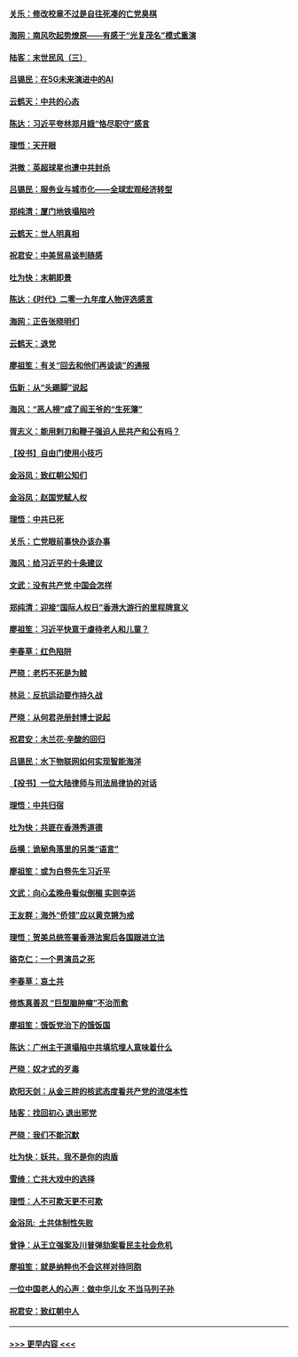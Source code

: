#### [关乐：修改校章不过是自往死凑的亡党臭棋](../pages/nsc993/n11735097.md?t=12210601) 
#### [海网：南风吹起势燎原——有感于“光复茂名”模式重演](../pages/nsc993/n11732308.md?t=12210601) 
#### [陆客：末世民风（三）](../pages/nsc993/n11732211.md?t=12210601) 
#### [吕锡民：在5G未来演进中的AI](../pages/nsc993/n11730010.md?t=12210601) 
#### [云鹤天：中共的心态](../pages/nsc993/n11729906.md?t=12210601) 
#### [陈达：习近平夸林郑月娥“恪尽职守”感言](../pages/nsc993/n11729881.md?t=12210601) 
#### [理悟：天开眼](../pages/nsc993/n11729699.md?t=12210601) 
#### [洪微：英超球星也遭中共封杀](../pages/nsc993/n11727243.md?t=12210601) 
#### [吕锡民：服务业与城市化——全球宏观经济转型](../pages/nsc993/n11725845.md?t=12210601) 
#### [郑纯清：厦门地铁塌陷吟](../pages/nsc993/n11725813.md?t=12210601) 
#### [云鹤天：世人明真相](../pages/nsc993/n11725621.md?t=12210601) 
#### [祝君安：中美贸易谈判随感](../pages/nsc993/n11725609.md?t=12210601) 
#### [吐为快：末朝即景](../pages/nsc993/n11723365.md?t=12210601) 
#### [陈达：《时代》二零一九年度人物评选感言](../pages/nsc993/n11723337.md?t=12210601) 
#### [海网：正告张晓明们](../pages/nsc993/n11723228.md?t=12210601) 
#### [云鹤天：退党](../pages/nsc993/n11723056.md?t=12210601) 
#### [廖祖笙：有关“回去和他们再谈谈”的通报](../pages/nsc993/n11722442.md?t=12210601) 
#### [伍新：从“头踢脚”说起](../pages/nsc993/n11722429.md?t=12210601) 
#### [海风：“恶人榜”成了阎王爷的“生死簿”](../pages/nsc993/n11722272.md?t=12210601) 
#### [胥志义：能用剌刀和鞭子强迫人民共产和公有吗？](../pages/nsc993/n11720569.md?t=12210601) 
#### [【投书】自由门使用小技巧](../pages/nsc993/n11720180.md?t=12210601) 
#### [金浴凤：致红朝公知们](../pages/nsc993/n11720563.md?t=12210601) 
#### [金浴凤：赵国党赋人权](../pages/nsc993/n11720533.md?t=12210601) 
#### [理悟：中共已死](../pages/nsc993/n11720233.md?t=12210601) 
#### [关乐：亡党眼前事快办该办事](../pages/nsc993/n11719160.md?t=12210601) 
#### [海风：给习近平的十条建议](../pages/nsc993/n11717616.md?t=12210601) 
#### [文武：没有共产党 中国会怎样](../pages/nsc993/n11717584.md?t=12210601) 
#### [郑纯清：迎接“国际人权日”香港大游行的里程牌意义](../pages/nsc993/n11717417.md?t=12210601) 
#### [廖祖笙：习近平快意于虐待老人和儿童？](../pages/nsc993/n11715313.md?t=12210601) 
#### [李春草：红色陷阱](../pages/nsc993/n11715029.md?t=12210601) 
#### [严晓：老朽不死是为贼](../pages/nsc993/n11712910.md?t=12210601) 
#### [林忌：反抗运动要作持久战](../pages/nsc993/n11712623.md?t=12210601) 
#### [严晓：从何君尧册封博士说起](../pages/nsc993/n11712465.md?t=12210601) 
#### [祝君安：木兰花·辛酸的回归](../pages/nsc993/n11712381.md?t=12210601) 
#### [吕锡民：水下物联网如何实现智能海洋](../pages/nsc993/n11711158.md?t=12210601) 
#### [【投书】一位大陆律师与司法局律协的对话](../pages/nsc993/n11709675.md?t=12210601) 
#### [理悟：中共归宿](../pages/nsc993/n11710059.md?t=12210601) 
#### [吐为快：共匪在香港秀道德](../pages/nsc993/n11709979.md?t=12210601) 
#### [岳横：诡秘角落里的另类“语言”](../pages/nsc993/n11709792.md?t=12210601) 
#### [廖祖笙：或为白卷先生习近平](../pages/nsc993/n11708330.md?t=12210601) 
#### [文武：向心孟晚舟看似倒楣 实则幸运](../pages/nsc993/n11708236.md?t=12210601) 
#### [王友群：海外“侨领”应以黄克锵为戒](../pages/nsc993/n11706176.md?t=12210601) 
#### [理悟：贺美总统签署香港法案后各国跟进立法](../pages/nsc993/n11706853.md?t=12210601) 
#### [骆克仁：一个男演员之死](../pages/nsc993/n11706677.md?t=12210601) 
#### [李春草：哀土共](../pages/nsc993/n11706255.md?t=12210601) 
#### [修炼真善忍 “巨型脑肿瘤”不治而愈](../pages/nsc993/n11705340.md?t=12210601) 
#### [廖祖笙：饿饭党治下的饿饭国](../pages/nsc993/n11705085.md?t=12210601) 
#### [陈达：广州主干道塌陷中共填坑埋人意味着什么](../pages/nsc993/n11705046.md?t=12210601) 
#### [严晓：奴才式的歹毒](../pages/nsc993/n11704826.md?t=12210601) 
#### [欧阳天剑：从金三胖的核武态度看共产党的流氓本性](../pages/nsc993/n11702238.md?t=12210601) 
#### [陆客：找回初心 退出邪党](../pages/nsc993/n11702213.md?t=12210601) 
#### [严晓：我们不能沉默](../pages/nsc993/n11702110.md?t=12210601) 
#### [吐为快：妖共，我不是你的肉盾](../pages/nsc993/n11701366.md?t=12210601) 
#### [雪绮：亡共大戏中的选择](../pages/nsc993/n11699922.md?t=12210601) 
#### [理悟：人不可欺天更不可欺](../pages/nsc993/n11699657.md?t=12210601) 
#### [金浴凤:  土共体制性失败](../pages/nsc993/n11699361.md?t=12210601) 
#### [曾铮：从王立强案及川普弹劾案看民主社会危机](../pages/nsc993/n11699318.md?t=12210601) 
#### [廖祖笙：就是纳粹也不会这样对待同胞](../pages/nsc993/n11697658.md?t=12210601) 
#### [一位中国老人的心声：做中华儿女 不当马列子孙](../pages/nsc993/n11697525.md?t=12210601) 
#### [祝君安：致红朝中人](../pages/nsc993/n11697518.md?t=12210601) 

----
#### [ >>> 更早内容 <<< ](../indexes/nsc993-earlier.md)
